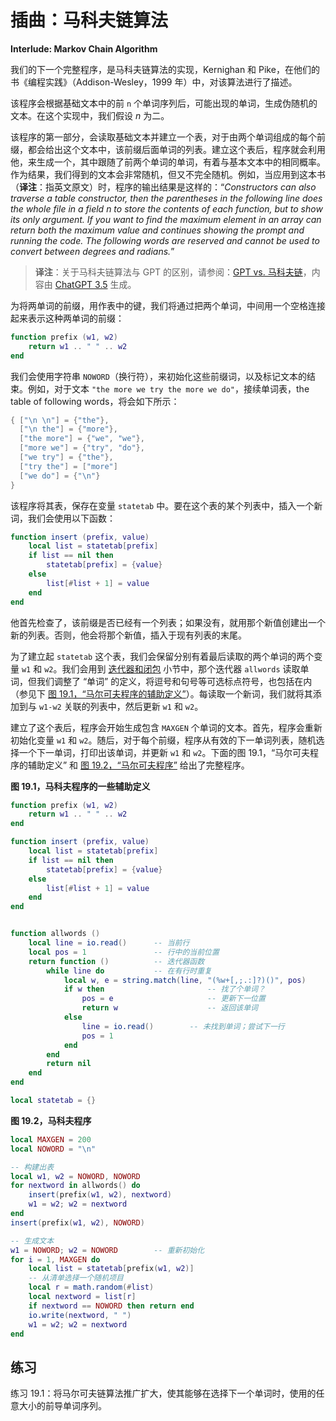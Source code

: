 # 插曲：马科夫链算法

**Interlude: Markov Chain Algorithm**


我们的下一个完整程序，是马科夫链算法的实现，Kernighan 和 Pike，在他们的书《编程实践》（Addison-Wesley，1999 年）中，对该算法进行了描述。

该程序会根据基础文本中的前 `n` 个单词序列后，可能出现的单词，生成伪随机的文本。在这个实现中，我们假设 *n* 为二。


该程序的第一部分，会读取基础文本并建立一个表，对于由两个单词组成的每个前缀，都会给出这个文本中，该前缀后面单词的列表。建立这个表后，程序就会利用他，来生成一个，其中跟随了前两个单词的单词，有着与基本文本中的相同概率。作为结果，我们得到的文本会非常随机，但又不完全随机。例如，当应用到这本书（**译注**：指英文原文）时，程序的输出结果是这样的：“*Constructors can also traverse a table constructor, then the parentheses in the following line does the whole file in a field n to store the contents of each function, but to show its only argument. If you want to find the maximum element in an array can return both the maximum value and continues showing the prompt and running the code. The following words are reserved and cannot be used to convert between degrees and radians.*”


> **译注**：关于马科夫链算法与 GPT 的区别，请参阅：[GPT vs. 马科夫链](https://chat.openai.com/share/ac4230fa-0f19-4607-83c2-9dc5f1c6a6dc)，内容由 [ChatGPT 3.5](https://chat.openai.com/) 生成。

为将两单词的前缀，用作表中的键，我们将通过把两个单词，中间用一个空格连接起来表示这种两单词的前缀：


```lua
function prefix (w1, w2)
    return w1 .. " " .. w2
end
```

我们会使用字符串 `NOWORD`（换行符），来初始化这些前缀词，以及标记文本的结束。例如，对于文本 `"the more we try the more we do"`，接续单词表，the table of following words，将会如下所示：


```lua
{ ["\n \n"] = {"the"},
  ["\n the"] = {"more"},
  ["the more"] = {"we", "we"},
  ["more we"] = {"try", "do"},
  ["we try"] = {"the"},
  ["try the"] = ["more"]
  ["we do"] = {"\n"}
}
```

该程序将其表，保存在变量 `statetab` 中。要在这个表的某个列表中，插入一个新词，我们会使用以下函数：


```lua
function insert (prefix, value)
    local list = statetab[prefix]
    if list == nil then
        statetab[prefix] = {value}
    else
        list[#list + 1] = value
    end
end
```

他首先检查了，该前缀是否已经有一个列表；如果没有，就用那个新值创建出一个新的列表。否则，他会将那个新值，插入于现有列表的末尾。

为了建立起 `statetab` 这个表，我们会保留分别有着最后读取的两个单词的两个变量 `w1` 和 `w2`。我们会用到 [迭代器和闭包](iterators.md#迭代器与闭包) 小节中，那个迭代器 `allwords` 读取单词，但我们调整了 “单词” 的定义，将逗号和句号等可选标点符号，也包括在内（参见下 [图 19.1，“马尔可夫程序的辅助定义”](#f-19.1)）。每读取一个新词，我们就将其添加到与 `w1-w2` 关联的列表中，然后更新 `w1` 和 `w2`。


建立了这个表后，程序会开始生成包含 `MAXGEN` 个单词的文本。首先，程序会重新初始化变量 `w1` 和 `w2`。随后，对于每个前缀，程序从有效的下一单词列表，随机选择一个下一单词，打印出该单词，并更新 `w1` 和 `w2`。下面的图 19.1，“马尔可夫程序的辅助定义” 和 [图 19.2，“马尔可夫程序”](#f-19.2) 给出了完整程序。


<a name="f-19.1">**图 19.1，马科夫程序的一些辅助定义**</a>

```lua
function prefix (w1, w2)
    return w1 .. " " .. w2
end

function insert (prefix, value)
    local list = statetab[prefix]
    if list == nil then
        statetab[prefix] = {value}
    else
        list[#list + 1] = value
    end
end


function allwords ()
    local line = io.read()      -- 当前行
    local pos = 1               -- 行中的当前位置
    return function ()          -- 迭代器函数
        while line do           -- 在有行时重复
            local w, e = string.match(line, "(%w+[,;.:]?)()", pos)
            if w then                       -- 找了个单词？
                pos = e                     -- 更新下一位置
                return w                    -- 返回该单词
            else
                line = io.read()        -- 未找到单词；尝试下一行
                pos = 1
            end
        end
        return nil
    end
end

local statetab = {}
```

<a name="f-19.2">**图 19.2，马科夫程序**</a>

```lua
local MAXGEN = 200
local NOWORD = "\n"

-- 构建出表
local w1, w2 = NOWORD, NOWORD
for nextword in allwords() do
    insert(prefix(w1, w2), nextword)
    w1 = w2; w2 = nextword
end
insert(prefix(w1, w2), NOWORD)

-- 生成文本
w1 = NOWORD; w2 = NOWORD        -- 重新初始化
for i = 1, MAXGEN do
    local list = statetab[prefix(w1, w2)]
    -- 从清单选择一个随机项目
    local r = math.random(#list)
    local nextword = list[r]
    if nextword == NOWORD then return end
    io.write(nextword, " ")
    w1 = w2; w2 = nextword
end
```


## 练习


练习 19.1：将马尔可夫链算法推广扩大，使其能够在选择下一个单词时，使用的任意大小的前导单词序列。
